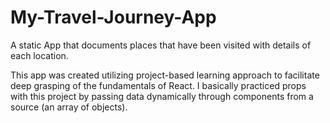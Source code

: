 # My-Travel-Journey-App
A static App that documents places that have been visited with details of each location.

This app was created utilizing project-based learning approach to facilitate deep grasping of the fundamentals of React.
I basically practiced props with this project by passing data dynamically through components from a source (an array of objects). 

